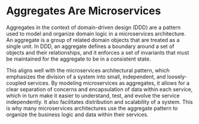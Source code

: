# Aggregates Are Microservices

Aggregates in the context of domain-driven design (DDD) are a pattern used to model and organize domain logic in a microservices architecture. An aggregate is a group of related domain objects that are treated as a single unit. In DDD, an aggregate defines a boundary around a set of objects and their relationships, and it enforces a set of invariants that must be maintained for the aggregate to be in a consistent state.

This aligns well with the microservices architectural pattern, which emphasizes the division of a system into small, independent, and loosely-coupled services. By modeling microservices as aggregates, it allows for a clear separation of concerns and encapsulation of data within each service, which in turn make it easier to understand, test, and evolve the service independently. It also facilitates distribution and scalability of a system. This is why many microservices architectures use the aggregate pattern to organize the business logic and data within their services.

